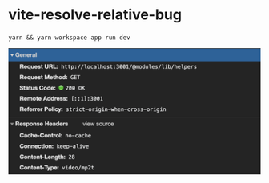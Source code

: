 # vite-resolve-relative-bug

`yarn && yarn workspace app run dev`

![](https://github.com/AlexandreBonaventure/vite-resolve-relative-bug/blob/main/capture.png)
